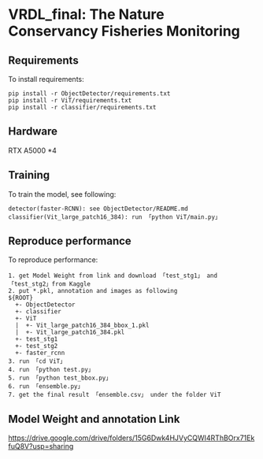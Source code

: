 # VRDL_final: The Nature Conservancy Fisheries Monitoring

## Requirements

To install requirements:

```setup
pip install -r ObjectDetector/requirements.txt
pip install -r ViT/requirements.txt
pip install -r classifier/requirements.txt
```

## Hardware

RTX A5000 *4

## Training

To train the model, see following:

```
detector(faster-RCNN): see ObjectDetector/README.md
classifier(Vit_large_patch16_384): run 「python ViT/main.py」
```

## Reproduce performance
To reproduce performance:

```
1. get Model Weight from link and download 「test_stg1」 and 「test_stg2」from Kaggle
2. put *.pkl, annotation and images as following
${ROOT}
  +- ObjectDetector
  +- classifier
  +- ViT
  |  +- Vit_large_patch16_384_bbox_1.pkl
  |  +- Vit_large_patch16_384.pkl
  +- test_stg1
  +- test_stg2
  +- faster_rcnn
3. run 「cd ViT」
4. run 「python test.py」
5. run 「python test_bbox.py」
6. run 「ensemble.py」
7. get the final result 「ensemble.csv」 under the folder ViT
```
## Model Weight and annotation Link
https://drive.google.com/drive/folders/15G6Dwk4HJVyCQWI4RThBOrx71EkfuQ8V?usp=sharing
